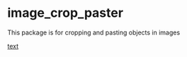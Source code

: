 # image_crop_paster
This package is for cropping and pasting objects in images



[text](test.drawio)
